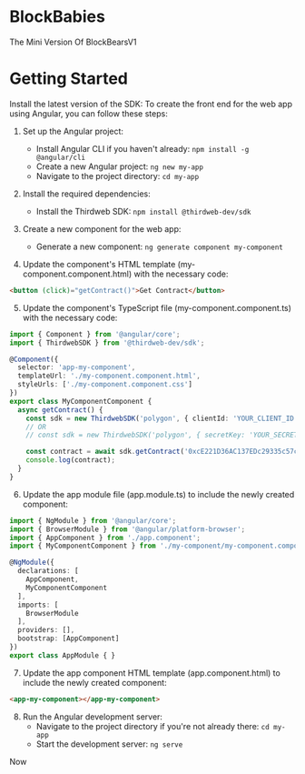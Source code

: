 # BlockBabies
The Mini Version Of BlockBearsV1

# Getting Started
Install the latest version of the SDK:
To create the front end for the web app using Angular, you can follow these steps:

1. Set up the Angular project:
   - Install Angular CLI if you haven't already: `npm install -g @angular/cli`
   - Create a new Angular project: `ng new my-app`
   - Navigate to the project directory: `cd my-app`

2. Install the required dependencies:
   - Install the Thirdweb SDK: `npm install @thirdweb-dev/sdk`

3. Create a new component for the web app:
   - Generate a new component: `ng generate component my-component`

4. Update the component's HTML template (my-component.component.html) with the necessary code:
```html
<button (click)="getContract()">Get Contract</button>
```

5. Update the component's TypeScript file (my-component.component.ts) with the necessary code:
```typescript
import { Component } from '@angular/core';
import { ThirdwebSDK } from '@thirdweb-dev/sdk';

@Component({
  selector: 'app-my-component',
  templateUrl: './my-component.component.html',
  styleUrls: ['./my-component.component.css']
})
export class MyComponentComponent {
  async getContract() {
    const sdk = new ThirdwebSDK('polygon', { clientId: 'YOUR_CLIENT_ID' });
    // OR
    // const sdk = new ThirdwebSDK('polygon', { secretKey: 'YOUR_SECRET_KEY' });

    const contract = await sdk.getContract('0xcE221D36AC137EDc29335c57c320Ad0Dade6279B');
    console.log(contract);
  }
}
```

6. Update the app module file (app.module.ts) to include the newly created component:
```typescript
import { NgModule } from '@angular/core';
import { BrowserModule } from '@angular/platform-browser';
import { AppComponent } from './app.component';
import { MyComponentComponent } from './my-component/my-component.component';

@NgModule({
  declarations: [
    AppComponent,
    MyComponentComponent
  ],
  imports: [
    BrowserModule
  ],
  providers: [],
  bootstrap: [AppComponent]
})
export class AppModule { }
```

7. Update the app component HTML template (app.component.html) to include the newly created component:
```html
<app-my-component></app-my-component>
```

8. Run the Angular development server:
   - Navigate to the project directory if you're not already there: `cd my-app`
   - Start the development server: `ng serve`

Now
